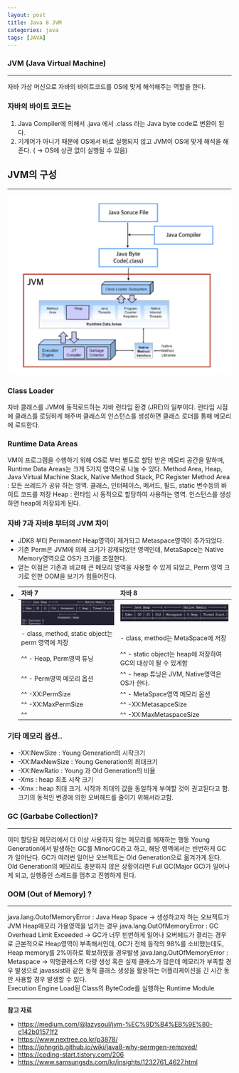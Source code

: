 ```yaml
---
layout: post
title: Java 8 JVM
categories: java
tags: [JAVA]
---
```


### JVM (Java Virtual Machine)

---

자바 가상 머신으로 자바의 바이트코드를 OS에 맞게 해석해주는 역할을 한다. 

### 자바의 바이트 코드는 
 1. Java Compiler에 의해서 .java 에서 .class 라는 Java byte code로 변환이 된다. 
 2. 기계어가 아니기 때문에 OS에서 바로 실행되지 않고 JVM이 OS에 맞게 해석을 해준다. ( → OS에 상관 없이 실행될 수 있음)


## JVM의 구성

---

![Java_jvm](/assets/images/java/Java_jvm.png)


### Class Loader
자바 클래스를 JVM에 동적로드하는 자바 런타임 환경 (JRE)의 일부이다.
런타임 시점에 클래스를 로딩하게 해주며 클래스의 인스턴스를 생성하면 클래스 로더를 통해 메모리에 로드한다. 

### Runtime Data Areas
VM이 프로그램을 수행하기 위해 OS로 부터 별도로 할당 받은 메모리 공간을 말하며, Runtime Data Areas는 크게 5가지 영역으로 나눌 수 있다. 
Method Area, Heap, Java Virtual Machine Stack, Native Method Stack, PC Register
Method Area : 모든 쓰레드가 공유 하는 영역. 클래스, 인터페이스, 메서드, 필드, static 변수등의 바이트 코드를 저장
Heap : 런타임 시 동적으로 할당하여 사용하는 영역. 인스턴스를 생성하면 heap에 저장되게 된다. 

### 자바 7과 자바8 부터의 JVM 차이
 - JDK8 부터 Permanent Heap영역이 제거되고 Metaspace영역이 추가되었다. 
 - 기존 Perm은 JVM에 의해 크기가 강제되었던 영역인데, MetaSapce는 Native Memory영역으로 OS가 크기를 조절한다. 
 - 얻는 이점은 기존과 비교해 큰 메모리 영역을 사용할 수 있게 되었고,  Perm 영역 크기로 인한 OOM을 보기가 힘들어진다. 
 -   
    | 자바 7 | 자바 8 | 
    | :---- | :---- | 
    | ![Java_jvm_java7](/assets/images/java/Java_jvm_java7.png) | ![Java_jvm_java8](/assets/images/java/Java_jvm_java8.png) |
    | - class, method, static object는 perm 영역에 저장    | - class, method는  MetaSpace에 저장 | 
    | ^^ - Heap, Perm영역 튜닝                            | ^^ - static object는 heap에 저장하여 GC의 대상이 될 수 있게함 | 
    | ^^ - Perm영역 메모리 옵션                             | ^^ - heap 튜닝은 JVM, Native영역은 OS가 한다. | 
    | ^^   -XX:PermSize                                 | ^^ - MetaSpace영역 메모리 옵션 | 
    | ^^   -XX:MaxPermSize                              | ^^      -XX:MetasapceSize | 
    | ^^                                                | ^^      -XX:MaxMetaspaceSize | 
           

### 기타 메모리 옵션..

- -XX:NewSize : Young Generation의 시작크기
- -XX:MaxNewSize : Young Generation의 최대크기
- -XX:NewRatio : Young 과 Old Generation의 비율
- -Xms : heap 최초 시작 크기
- -Xmx : heap 최대 크기. 시작과 최대의 값을 동일하게 부여할 것이 권고된다고 함. 크기의 동적인 변경에 의한 오버헤드를 줄이기 위해서라고함.

### GC (Garbabe Collection)? 

---

이미 할당된 메모리에서 더 이상 사용하지 않는 메모리를 헤재하는 행동
Young Generation에서 발생하는 GC를 MinorGC라고 하고, 해당 영역에서는 빈번하게 GC가 일어난다. GC가 여러번 일어난 오브젝트는 Old Generation으로 옮겨가게 된다.
Old Generation의 메모리도 충분하지 않은 상황이라면 Full GC(Major GC)가 일어나게 되고, 실행중인 스레드를 멈추고 진행하게 된다.


### OOM (Out of Memory) ? 

---

java.lang.OutofMemoryError : Java Heap Space
→ 생성하고자 하는 오브젝트가 JVM Heap메모리 가용영역을 넘가는 경우
java.lang.OutOfMemoryError : GC Overhead Limit Exceeded
→ GC가 너무 빈번하게 일어나 오버헤드가 결리는 경우로 근본적으로 Heap영역이 부족해서인데, GC가 전체 동작의 98%를 소비했는데도, Heap memory를 2%이하로 확보하였을 경우발생
java.lang.OutOfMemoryError : Metaspace
→ 익명클래스의 다량 생성 혹은 실제 클래스가 많은데 메모리가 부족할 경우 발생으로 javassist와 같은 동적 클래스 생성을 활용하는 어플리케이션을 긴 시간 동안 사용할 경우 발생할 수 있다.  
Execution Engine
Load된 Class의 ByteCode를 실행하는 Runtime Module



---

**참고 자료**

   - https://medium.com/@lazysoul/jvm-%EC%9D%B4%EB%9E%80-c142b01571f2
   - https://www.nextree.co.kr/p3878/
   - https://johngrib.github.io/wiki/java8-why-permgen-removed/
   - https://coding-start.tistory.com/206
   - https://www.samsungsds.com/kr/insights/1232761_4627.html

